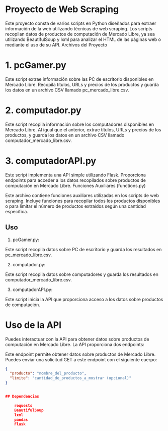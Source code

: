 # Proyecto de Web Scraping

Este proyecto consta de varios scripts en Python diseñados para extraer información de la web utilizando técnicas de web scraping. Los scripts recopilan datos de productos de computación de Mercado Libre, ya sea utilizando BeautifulSoup y lxml para analizar el HTML de las páginas web o mediante el uso de su API.
Archivos del Proyecto
# 1. pcGamer.py

Este script extrae información sobre las PC de escritorio disponibles en Mercado Libre. Recopila títulos, URLs y precios de los productos y guarda los datos en un archivo CSV llamado pc_mercado_libre.csv.

# 2. computador.py

Este script recopila información sobre los computadores disponibles en Mercado Libre. Al igual que el anterior, extrae títulos, URLs y precios de los productos, y guarda los datos en un archivo CSV llamado computador_mercado_libre.csv.

# 3. computadorAPI.py

Este script implementa una API simple utilizando Flask. Proporciona endpoints para acceder a los datos recopilados sobre productos de computación en Mercado Libre.
Funciones Auxiliares (functions.py)

Este archivo contiene funciones auxiliares utilizadas en los scripts de web scraping. Incluye funciones para recopilar todos los productos disponibles o para limitar el número de productos extraídos según una cantidad específica.

## Uso

1. pcGamer.py:

Este script recopila datos sobre PC de escritorio y guarda los resultados en pc_mercado_libre.csv.

2. computador.py:

Este script recopila datos sobre computadores y guarda los resultados en computador_mercado_libre.csv.

3. computadorAPI.py:

Este script inicia la API que proporciona acceso a los datos sobre productos de computación.
# Uso de la API

Puedes interactuar con la API para obtener datos sobre productos de computación en Mercado Libre. La API proporciona dos endpoints:

Este endpoint permite obtener datos sobre productos de Mercado Libre. Puedes enviar una solicitud GET a este endpoint con el siguiente cuerpo:

```json
{
  "producto": "nombre_del_producto",
  "limite": "cantidad_de_productos_a_mostrar (opcional)"
}


## Dependencias

    requests
    BeautifulSoup
    lxml
    pandas
    Flask
